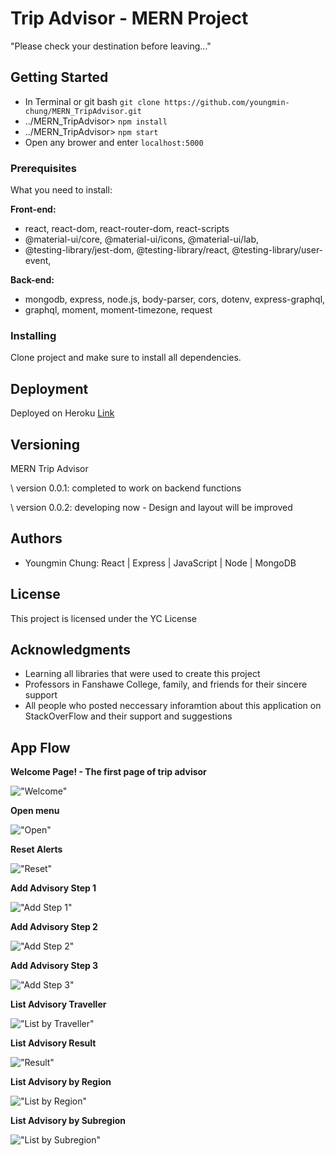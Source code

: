 # Trip Advisor - MERN Project

"Please check your destination before leaving..."

## Getting Started

- In Terminal or git bash `git clone https://github.com/youngmin-chung/MERN_TripAdvisor.git`
- ../MERN_TripAdvisor> `npm install`
- ../MERN_TripAdvisor> `npm start`
- Open any brower and enter `localhost:5000`

### Prerequisites

What you need to install:

__Front-end:__
- react, react-dom, react-router-dom, react-scripts
- @material-ui/core, @material-ui/icons, @material-ui/lab,
- @testing-library/jest-dom, @testing-library/react, @testing-library/user-event,

__Back-end:__
-  mongodb, express, node.js, body-parser, cors, dotenv, express-graphql,
- graphql, moment, moment-timezone, request

### Installing

Clone project and make sure to install all dependencies.

## Deployment

Deployed on Heroku [Link](https://mern-trip-advisor.herokuapp.com/?target=_blank)

## Versioning

MERN Trip Advisor 

\\ version 0.0.1: completed to work on backend functions

\\ version 0.0.2: developing now - Design and layout will be improved

## Authors

* Youngmin Chung: React | Express | JavaScript | Node | MongoDB

## License

This project is licensed under the YC License

## Acknowledgments

* Learning all libraries that were used to create this project
* Professors in Fanshawe College, family, and friends for their sincere support 
* All people who posted neccessary inforamtion about this application on StackOverFlow and their support and suggestions

## App Flow

__Welcome Page! - The first page of trip advisor__

!["Welcome"](https://github.com/youngmin-chung/capture/blob/master/Trip_welcome.PNG)

__Open menu__

!["Open"](https://github.com/youngmin-chung/capture/blob/master/Trip_menu.PNG)

__Reset Alerts__

!["Reset"](https://github.com/youngmin-chung/capture/blob/master/Trip_reset.PNG)

__Add Advisory Step 1__

!["Add Step 1"](https://github.com/youngmin-chung/capture/blob/master/Trip_add1.PNG)

__Add Advisory Step 2__

!["Add Step 2"](https://github.com/youngmin-chung/capture/blob/master/Trip_add2.PNG)

__Add Advisory Step 3__

!["Add Step 3"](https://github.com/youngmin-chung/capture/blob/master/Trip_add3.PNG)

__List Advisory Traveller__

!["List by Traveller"](https://github.com/youngmin-chung/capture/blob/master/Trip_list1.PNG)

__List Advisory Result__

!["Result"](https://github.com/youngmin-chung/capture/blob/master/Trip_list2.PNG)

__List Advisory by Region__

!["List by Region"](https://github.com/youngmin-chung/capture/blob/master/Trip_list3.PNG)

__List Advisory by Subregion__

!["List by Subregion"](https://github.com/youngmin-chung/capture/blob/master/Trip_list4.PNG)
